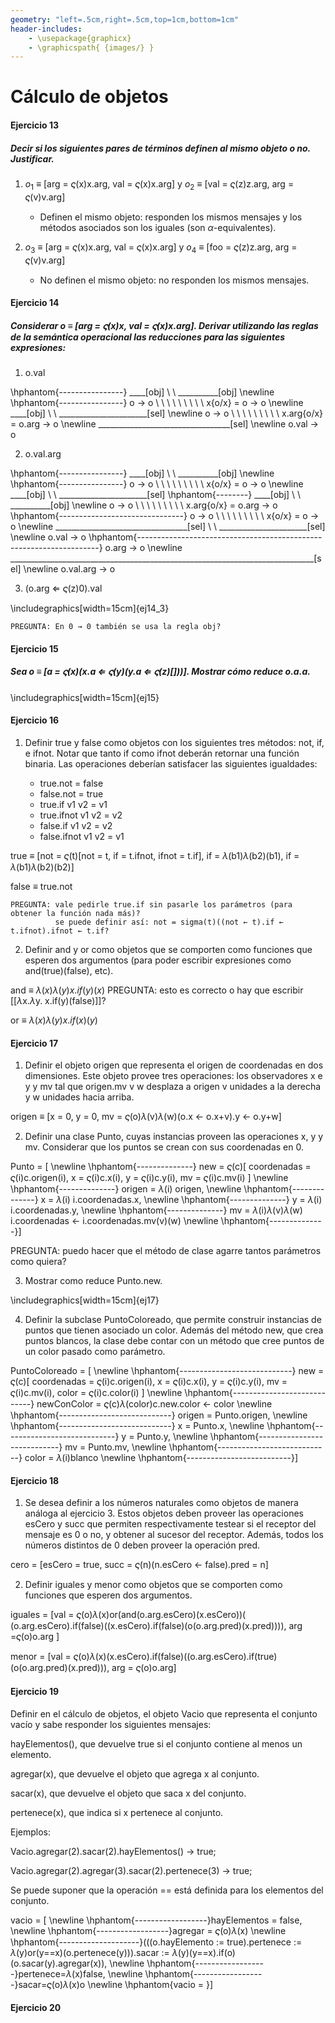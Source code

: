 ```yaml
---
geometry: "left=.5cm,right=.5cm,top=1cm,bottom=1cm"
header-includes: 
	- \usepackage{graphicx}
	- \graphicspath{ {images/} }
---
```

# Cálculo de objetos

#### Ejercicio 13

##### Decir si los siguientes pares de términos definen al mismo objeto o no. Justificar.

1. $o_{1}$ $\equiv$ [arg = $\varsigma$(x)x.arg, val = $\varsigma$(x)x.arg] y $o_{2}$ $\equiv$ [val = $\varsigma$(z)z.arg, arg = $\varsigma$(v)v.arg]

	+ Definen el mismo objeto: responden los mismos mensajes y los métodos asociados son los iguales (son $\alpha$-equivalentes).

2. $o_{3}$ $\equiv$ [arg = $\varsigma$(x)x.arg, val = $\varsigma$(x)x.arg] y $o_{4}$ $\equiv$ [foo = $\varsigma$(z)z.arg, arg = $\varsigma$(v)v.arg]

	+ No definen el mismo objeto: no responden los mismos mensajes.

#### Ejercicio 14

##### Considerar o $\equiv$ [arg = $\varsigma$(x)x, val = $\varsigma$(x)x.arg]. Derivar utilizando las reglas de la semántica operacional las reducciones para las siguientes expresiones:

1. o.val 

\hphantom{----------------} ____[obj] \ \ __________[obj] \newline
\hphantom{----------------} o $\rightarrow$ o \ \ \ \ \ \ \ \ \  x{o/x} = o $\rightarrow$ o \newline
____[obj] \ \ ______________________[sel] \newline
o $\rightarrow$ o \ \ \ \ \ \ \ \ \ x.arg{o/x} = o.arg $\rightarrow$ o \newline
_________________________________[sel] \newline
o.val $\rightarrow$ o

2. o.val.arg


\hphantom{----------------} ____[obj] \ \ __________[obj] \newline
\hphantom{----------------} o $\rightarrow$ o \ \ \ \ \ \ \ \ \  x{o/x} = o $\rightarrow$ o \newline
____[obj] \ \ ______________________[sel] \hphantom{--------} ____[obj] \ \ __________[obj] \newline
o $\rightarrow$ o \ \ \ \ \ \ \ \ \ x.arg{o/x} = o.arg $\rightarrow$ o \hphantom{-------------------------------} o $\rightarrow$ o \ \ \ \ \ \ \ \ \  x{o/x} = o $\rightarrow$ o \newline
_________________________________[sel] \ \ ______________________[sel] \newline
o.val $\rightarrow$ o \hphantom{--------------------------------------------------------------------} o.arg $\rightarrow$ o  \newline
____________________________________________________________________________[sel] \newline
o.val.arg $\rightarrow$ o

3. (o.arg $\Leftarrow$ $\varsigma$(z)0).val

\includegraphics[width=15cm]{ej14_3}

```
PREGUNTA: En 0 → 0 también se usa la regla obj? 
```


#### Ejercicio 15

##### Sea o $\equiv$ [a = $\varsigma$(x)(x.a $\Leftarrow$ $\varsigma$(y)(y.a $\Leftarrow$ $\varsigma$(z)[]))]. Mostrar cómo reduce o.a.a.

\includegraphics[width=15cm]{ej15}


#### Ejercicio 16

1. Definir true y false como objetos con los siguientes tres métodos: not, if, e ifnot. Notar que tanto if como ifnot deberán retornar una función binaria. Las operaciones deberían satisfacer las siguientes igualdades:

	+ true.not = false
	+ false.not = true
	+ true.if v1 v2 = v1
	+ true.ifnot v1 v2 = v2
	+ false.if v1 v2 = v2
	+ false.ifnot v1 v2 = v1

true $\equiv$ [not = $\varsigma$(t)[not = t, if = t.ifnot, ifnot = t.if], if = $\lambda$(b1)$\lambda$(b2)(b1), if = $\lambda$(b1)$\lambda$(b2)(b2)]

false $\equiv$ true.not

```
PREGUNTA: vale pedirle true.if sin pasarle los parámetros (para obtener la función nada más)?
	      se puede definir así: not = sigma(t)((not ← t).if ← t.ifnot).ifnot ← t.if?
```

2. Definir and y or como objetos que se comporten como funciones que esperen dos argumentos (para poder escribir expresiones como and(true)(false), etc).

and $\equiv$ $\lambda(x)\lambda(y)x.if(y)(x)$ PREGUNTA: esto es correcto o hay que escribir [[$\lambda$x.$\lambda$y. x.if(y)(false)]]?

or $\equiv$ $\lambda(x)\lambda(y)x.if(x)(y)$

#### Ejercicio 17

1. Definir el objeto origen que representa el origen de coordenadas en dos dimensiones. Este objeto provee tres operaciones: los observadores x e y y mv tal que origen.mv v w desplaza a origen v unidades a la derecha y w unidades hacia arriba.

origen $\equiv$ [x = 0, y = 0, mv = $\varsigma$(o)$\lambda$(v)$\lambda$(w)(o.x ← o.x+v).y ← o.y+w]

2. Definir una clase Punto, cuyas instancias proveen las operaciones x, y y mv. Considerar que los puntos se crean con sus coordenadas en 0. 

Punto = [ \newline 
\hphantom{--------------} 	new = $\varsigma$(c)[
													coordenadas = $\varsigma$(i)c.origen(i), 
													x = $\varsigma$(i)c.x(i), 
													y = $\varsigma$(i)c.y(i), 
													mv = $\varsigma$(i)c.mv(i)
												] \newline
\hphantom{--------------}	origen = $\lambda$(i) origen, \newline
\hphantom{--------------}	x = $\lambda$(i) i.coordenadas.x,  \newline
\hphantom{--------------}	y = $\lambda$(i) i.coordenadas.y,  \newline
\hphantom{--------------}	mv = $\lambda$(i)$\lambda$(v)$\lambda$(w) i.coordenadas ← i.coordenadas.mv(v)(w) \newline 
\hphantom{--------------}]

PREGUNTA: puedo hacer que el método de clase agarre tantos parámetros como quiera?

3. Mostrar como reduce Punto.new.

\includegraphics[width=15cm]{ej17}

4. Definir la subclase PuntoColoreado, que permite construir instancias de puntos que tienen asociado un color. Además del método new, que crea puntos blancos, la clase debe contar con un método que cree puntos de un color pasado como parámetro.

PuntoColoreado = [ \newline
\hphantom{----------------------------}	new = $\varsigma$(c)[
													coordenadas = $\varsigma$(i)c.origen(i), 
													x = $\varsigma$(i)c.x(i), 
													y = $\varsigma$(i)c.y(i), 
													mv = $\varsigma$(i)c.mv(i),
													color = $\varsigma$(i)c.color(i)
												] \newline
\hphantom{----------------------------}	newConColor = $\varsigma$(c)$\lambda$(color)c.new.color ← color \newline
\hphantom{----------------------------}	origen = Punto.origen, \newline
\hphantom{----------------------------}	x = Punto.x, \newline
\hphantom{----------------------------}	y = Punto.y, \newline
\hphantom{----------------------------}	mv = Punto.mv, \newline
\hphantom{----------------------------}	color = $\lambda$(i)blanco \newline
\hphantom{--------------------------}]

#### Ejercicio 18

1. Se desea definir a los números naturales como objetos de manera análoga al ejercicio 3. Estos objetos deben proveer las operaciones esCero y succ que permiten respectivamente testear si el receptor del mensaje es 0 o no, y obtener al sucesor del receptor. Además, todos los números distintos de 0 deben proveer la operación pred.

cero = [esCero = true, succ = $\varsigma$(n)(n.esCero ← false).pred = n]

2. Definir iguales y menor como objetos que se comporten como funciones que esperen dos argumentos.

iguales = [val = $\varsigma$(o)$\lambda$(x)or(and(o.arg.esCero)(x.esCero))( (o.arg.esCero).if(false)((x.esCero).if(false)(o(o.arg.pred)(x.pred)))), arg =$\varsigma$(o)o.arg ]

menor = [val = $\varsigma$(o)$\lambda$(x)(x.esCero).if(false)((o.arg.esCero).if(true)(o(o.arg.pred)(x.pred))), arg = $\varsigma$(o)o.arg]


#### Ejercicio 19

Definir en el cálculo de objetos, el objeto Vacio que representa el conjunto vacío y sabe responder los siguientes mensajes:

hayElementos(), que devuelve true si el conjunto contiene al menos un elemento.

agregar(x), que devuelve el objeto que agrega x al conjunto.

sacar(x), que devuelve el objeto que saca x del conjunto.

pertenece(x), que indica si x pertenece al conjunto.

Ejemplos:

Vacio.agregar(2).sacar(2).hayElementos() $\rightarrow$ true;

Vacio.agregar(2).agregar(3).sacar(2).pertenece(3) $\rightarrow$ true;

Se puede suponer que la operación == está definida para los elementos del conjunto.


vacio = [ \newline
\hphantom{------------------}hayElementos = false, \newline
\hphantom{------------------}agregar = $\varsigma$(o)$\lambda$(x) \newline
\hphantom{--------------------}(((o.hayElemento := true).pertenece := $\lambda$(y)or(y==x)(o.pertenece(y))).sacar := $\lambda$(y)(y==x).if(o)(o.sacar(y).agregar(x)), \newline
\hphantom{------------------}pertenece=$\lambda$(x)false, \newline
\hphantom{------------------}sacar=$\varsigma$(o)$\lambda$(x)o \newline
\hphantom{vacio = }]


#### Ejercicio 20

